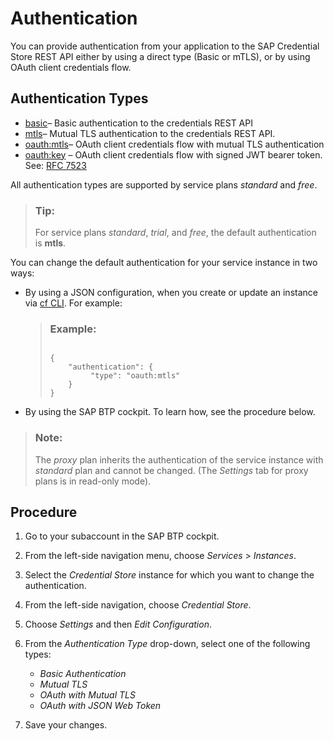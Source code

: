 <!-- loio39175ca47fa34d7699f7c6ab6dc97fe5 -->

# Authentication

You can provide authentication from your application to the SAP Credential Store REST API either by using a direct type \(Basic or mTLS\), or by using OAuth client credentials flow.



<a name="loio39175ca47fa34d7699f7c6ab6dc97fe5__section_gfp_s5g_btb"/>

## Authentication Types

-   [basic](basic-authentication-64d56ea.md)– Basic authentication to the credentials REST API
-   [mtls](mutual-tls-authentication-14c3419.md)– Mutual TLS authentication to the credentials REST API.
-   [oauth:mtls](oauth-with-mutual-tls-authentication-27ffb98.md)– OAuth client credentials flow with mutual TLS authentication
-   [oauth:key](oauth-with-json-web-token-082f920.md) – OAuth client credentials flow with signed JWT bearer token. See: [RFC 7523](https://datatracker.ietf.org/doc/html/rfc7523)

All authentication types are supported by service plans *standard* and *free*.

> ### Tip:  
> For service plans *standard*, *trial*, and *free*, the default authentication is **mtls**.

You can change the default authentication for your service instance in two ways:

-   By using a JSON configuration, when you create or update an instance via [cf CLI](https://docs.cloudfoundry.org/devguide/services/managing-services.html#create). For example:

    > ### Example:  
    > ```
    > 
    > {  
    >     "authentication": {    
    >          "type": "oauth:mtls"  
    >     }
    > }
    > ```

-   By using the SAP BTP cockpit. To learn how, see the procedure below.

> ### Note:  
> The *proxy* plan inherits the authentication of the service instance with *standard* plan and cannot be changed. \(The *Settings* tab for proxy plans is in read-only mode\).



<a name="loio39175ca47fa34d7699f7c6ab6dc97fe5__section_l3j_2rg_btb"/>

## Procedure

1.  Go to your subaccount in the SAP BTP cockpit.
2.  From the left-side navigation menu, choose *Services* \> *Instances*.
3.  Select the *Credential Store* instance for which you want to change the authentication.
4.  From the left-side navigation, choose *Credential Store*.
5.  Choose *Settings* and then *Edit Configuration*.
6.  From the *Authentication Type* drop-down, select one of the following types:
    -   *Basic Authentication*
    -   *Mutual TLS*
    -   *OAuth with Mutual TLS*
    -   *OAuth with JSON Web Token*

7.  Save your changes.

